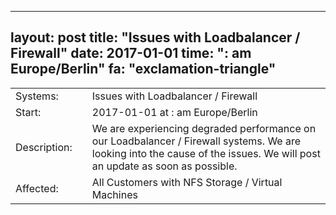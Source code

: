 --- 
 layout: post 
 title: "Issues with Loadbalancer / Firewall" 
 date: 2017-01-01 
 time: ": am Europe/Berlin" 
 fa: "exclamation-triangle" 
 --- 
 |                   |   |                                                                      | 
 |-------------------|---|----------------------------------------------------------------------| 
 | Systems:          |   | Issues with Loadbalancer / Firewall| 
 | Start:            |   | 2017-01-01 at : am Europe/Berlin | 
 | Description:      |   | We are experiencing degraded performance on our Loadbalancer / Firewall systems. We are looking into the cause of the issues. We will post an update as soon as possible. | 
 | Affected:         |   | All Customers with NFS Storage / Virtual Machines | 
